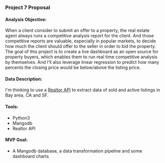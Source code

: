 ### Project 7 Proposal

#### Analysis Objective:
When a client consider to submit an offer to a property, the real estate agent always runs a competitive analysis report for the client. And those competitive reports are valuable, especially in popular markets, to decide how much the client should offer to the seller in order to bid the property. The goal of this project is to create a live dashboard as an open source for property buyers, which enables them to run real time competitive analysis by themselves. And I'll also leverage linear regression to predict how many percents the closing price would be below/above the listing price.

#### Data Description:
I'm thinking to use a [Realtor API](https://rapidapi.com/datascraper/api/us-real-estate/) to extract data of sold and active listings in Bay area, CA and SF.

#### Tools:
* Python3
* Mangodb
* Realtor API

#### MVP Goal:
* A Mangodb database, a data transformation pipeline and some dashboard charts
